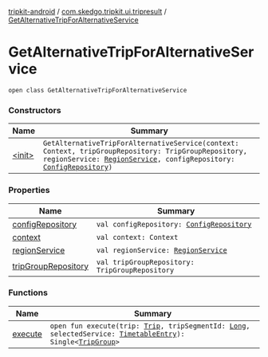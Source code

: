 [tripkit-android](../../index.md) / [com.skedgo.tripkit.ui.tripresult](../index.md) / [GetAlternativeTripForAlternativeService](./index.md)

# GetAlternativeTripForAlternativeService

`open class GetAlternativeTripForAlternativeService`

### Constructors

| Name | Summary |
|---|---|
| [&lt;init&gt;](-init-.md) | `GetAlternativeTripForAlternativeService(context: Context, tripGroupRepository: TripGroupRepository, regionService: `[`RegionService`](../../com.skedgo.tripkit.data.regions/-region-service/index.md)`, configRepository: `[`ConfigRepository`](../../skedgo.tripkit.agenda/-config-repository/index.md)`)` |

### Properties

| Name | Summary |
|---|---|
| [configRepository](config-repository.md) | `val configRepository: `[`ConfigRepository`](../../skedgo.tripkit.agenda/-config-repository/index.md) |
| [context](context.md) | `val context: Context` |
| [regionService](region-service.md) | `val regionService: `[`RegionService`](../../com.skedgo.tripkit.data.regions/-region-service/index.md) |
| [tripGroupRepository](trip-group-repository.md) | `val tripGroupRepository: TripGroupRepository` |

### Functions

| Name | Summary |
|---|---|
| [execute](execute.md) | `open fun execute(trip: `[`Trip`](../../skedgo.tripkit.routing/-trip/index.md)`, tripSegmentId: `[`Long`](https://kotlinlang.org/api/latest/jvm/stdlib/kotlin/-long/index.html)`, selectedService: `[`TimetableEntry`](../../com.skedgo.tripkit.ui.model/-timetable-entry/index.md)`): Single<`[`TripGroup`](../../skedgo.tripkit.routing/-trip-group/index.md)`>` |
